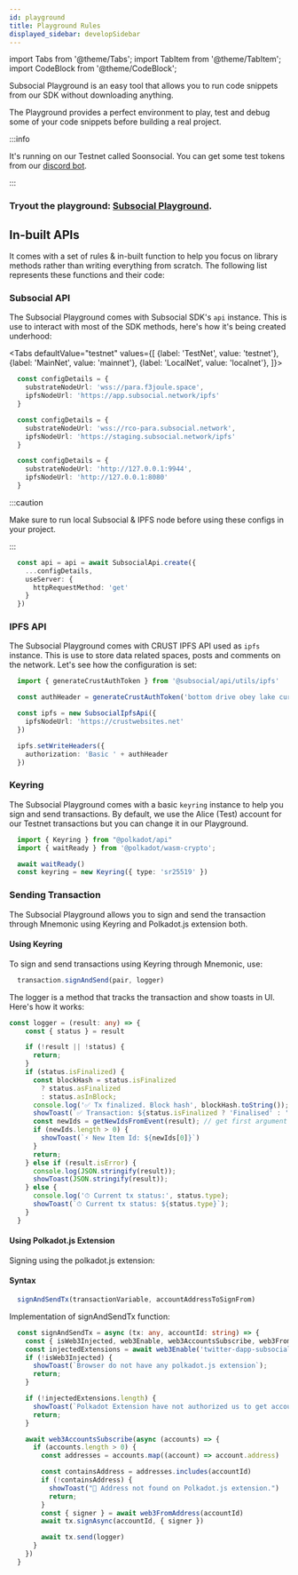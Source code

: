 ```yaml
---
id: playground
title: Playground Rules
displayed_sidebar: developSidebar
---
```


import Tabs from '@theme/Tabs';
import TabItem from '@theme/TabItem';
import CodeBlock from '@theme/CodeBlock';

Subsocial Playground is an easy tool that allows you to run code snippets from our SDK without downloading anything.

The Playground provides a perfect environment to play, test and debug some of your code snippets before building a real project. 

:::info

It's running on our Testnet called Soonsocial. You can get some test tokens from our [discord bot](https://discord.gg/JRTMTtPK).

:::

### Tryout the playground: [Subsocial Playground](https://docs.subsocial.network/playground).

## In-built APIs
It comes with a set of rules & in-built function to help you focus on library methods rather than writing everything from scratch. The following list represents these functions and their code: 

### Subsocial API
The Subsocial Playground comes with Subsocial SDK's `api` instance. This is use to interact with most of the SDK methods, here's how it's being created underhood:

<Tabs
  defaultValue="testnet"
  values={[
    {label: 'TestNet', value: 'testnet'},
    {label: 'MainNet', value: 'mainnet'},
    {label: 'LocalNet', value: 'localnet'},
  ]}>
  <TabItem value="mainnet">

```ts
  const configDetails = {
    substrateNodeUrl: 'wss://para.f3joule.space',
    ipfsNodeUrl: 'https://app.subsocial.network/ipfs'
  }
```

  </TabItem>
  <TabItem value="testnet">

```ts
  const configDetails = {
    substrateNodeUrl: 'wss://rco-para.subsocial.network',
    ipfsNodeUrl: 'https://staging.subsocial.network/ipfs'
  }
```

  </TabItem>
  <TabItem value="localnet">

```ts
  const configDetails = {
    substrateNodeUrl: 'http://127.0.0.1:9944',
    ipfsNodeUrl: 'http://127.0.0.1:8080'
  }
```
:::caution

Make sure to run local Subsocial & IPFS node before using these configs in your project.

:::
  </TabItem>
</Tabs>

```typescript
  const api = api = await SubsocialApi.create({
    ...configDetails,
    useServer: {
      httpRequestMethod: 'get'
    }
  })
```

### IPFS API
The Subsocial Playground comes with CRUST IPFS API used as `ipfs` instance. This is use to store data related spaces, posts and comments on the network. Let's see how the configuration is set:


```typescript
  import { generateCrustAuthToken } from '@subsocial/api/utils/ipfs'

  const authHeader = generateCrustAuthToken('bottom drive obey lake curtain smoke basket hold race lonely fit walk//Alice')

  const ipfs = new SubsocialIpfsApi({
    ipfsNodeUrl: 'https://crustwebsites.net'
  })

  ipfs.setWriteHeaders({
    authorization: 'Basic ' + authHeader
  })
```

### Keyring
The Subsocial Playground comes with a basic `keyring` instance to help you sign and send transactions. By default, we use the Alice (Test) account for our Testnet transactions but you can change it in our Playground. 


```typescript
  import { Keyring } from "@polkadot/api"
  import { waitReady } from '@polkadot/wasm-crypto';

  await waitReady()
  const keyring = new Keyring({ type: 'sr25519' })
```

### Sending Transaction
The Subsocial Playground allows you to sign and send the transaction through Mnemonic using Keyring and Polkadot.js extension both. 

#### Using Keyring
To sign and send transactions using Keyring through Mnemonic, use:

```typescript
  transaction.signAndSend(pair, logger) 
```

The logger is a method that tracks the transaction and show toasts in UI. Here's how it works:

```typescript
const logger = (result: any) => {
    const { status } = result

    if (!result || !status) {
      return;
    }
    if (status.isFinalized) {
      const blockHash = status.isFinalized
        ? status.asFinalized
        : status.asInBlock;
      console.log('✅ Tx finalized. Block hash', blockHash.toString());
      showToast(`✅ Transaction: ${status.isFinalized ? 'Finalised' : 'Added in Block'}`);
      const newIds = getNewIdsFromEvent(result); // get first argument from array.
      if (newIds.length > 0) {
        showToast(`⚡️ New Item Id: ${newIds[0]}`)
      }
      return;
    } else if (result.isError) {
      console.log(JSON.stringify(result));
      showToast(JSON.stringify(result));
    } else {
      console.log('⏱ Current tx status:', status.type);
      showToast(`⏱ Current tx status: ${status.type}`);
    }
  }
```

#### Using Polkadot.js Extension
Signing using the polkadot.js extension: 

#### Syntax

```typescript
  signAndSendTx(transactionVariable, accountAddressToSignFrom)
```

Implementation of signAndSendTx function: 

```typescript
  const signAndSendTx = async (tx: any, accountId: string) => {
    const { isWeb3Injected, web3Enable, web3AccountsSubscribe, web3FromAddress } = await import('@polkadot/extension-dapp')
    const injectedExtensions = await web3Enable('twitter-dapp-subsocial')
    if (!isWeb3Injected) {
      showToast(`Browser do not have any polkadot.js extension`);
      return;
    }

    if (!injectedExtensions.length) {
      showToast(`Polkadot Extension have not authorized us to get accounts`);
      return;
    }

    await web3AccountsSubscribe(async (accounts) => {
      if (accounts.length > 0) {
        const addresses = accounts.map((account) => account.address)

        const containsAddress = addresses.includes(accountId)
        if (!containsAddress) {
          showToast("😬 Address not found on Polkadot.js extension.")
          return;
        }
        const { signer } = await web3FromAddress(accountId)
        await tx.signAsync(accountId, { signer })

        await tx.send(logger)
      }
    })
  }
```